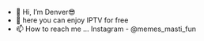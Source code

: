 - 👋 Hi, I’m Denver😎
- 👀 here you can enjoy IPTV for free 
- 📫 How to reach me ... Instagram - @memes_masti_fun
